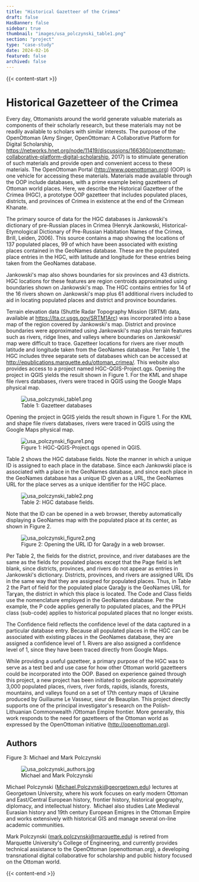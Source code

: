 ```yaml
---
title: "Historical Gazetteer of the Crimea"
draft: false
HasBanner: false
sidebar: true
thumbnail: "images/usa_polczynski_table1.png"
section: "project"
type: "case-study"
date: 2024-02-16
featured: false
archived: false
---
```

{{< content-start >}}

# Historical Gazetteer of the Crimea

Every day, Ottomanists around the world generate valuable materials as components of their scholarly research, but these materials may not be readily available to scholars with similar interests. The purpose of the OpenOttoman (Amy Singer, OpenOttoman: A Collaborative Platform for Digital Scholarship, https://networks.hnet.org/node/11419/discussions/166360/openottoman-collaborative-platform-digital-scholarship, 2017) is to stimulate generation of such materials and provide open and convenient access to these materials. The OpenOttoman Portal (http://www.openottoman.org) (OOP) is one vehicle for accessing these materials. Materials made available through the OOP include databases, with a prime example being gazetteers of Ottoman world places. Here, we describe the Historical Gazetteer of the Crimea (HGC), a prototype OOP gazetteer that includes populated places, districts, and provinces of Crimea in existence at the end of the Crimean Khanate.

The primary source of data for the HGC databases is Jankowski's dictionary of pre-Russian places in Crimea (Henryk Jankowski, Historical-Etymological Dictionary of Pre-Russian Habitation Names of the Crimea, Brill, Leiden, 2006). This source contains a map showing the locations of 137 populated places, 99 of which have been associated with existing places contained in the GeoNames database. These are the populated place entries in the HGC, with latitude and longitude for these entries being taken from the GeoNames database.

Jankowski's map also shows boundaries for six provinces and 43 districts. HGC locations for these features are region centroids approximated using boundaries shown on Jankowski's map. The HGC contains entries for 14 of the 16 rivers shown on Jankowski's map plus 61 additional rivers included to aid in locating populated places and district and province boundaries.

Terrain elevation data (Shuttle Radar Topography Mission (SRTM) data, available at <https://lta.cr.usgs.gov/SRTM1Arc>) was incorporated into a base map of the region covered by Jankowski's map. District and province boundaries were approximated using Jankowski's map plus terrain features such as rivers, ridge lines, and valleys where boundaries on Jankowski' map were difficult to trace. Gazetteer locations for rivers are river mouth latitude and longitude taken from the GeoNames database. Per Table 1, the HGC includes three separate sets of databases which can be accessed at <http://epublications.marquette.edu/ottoman_crimea/>. This website also provides access to a project named HGC-QGIS-Project.qgs. Opening the project in QGIS yields the result shown in Figure 1. For the KML and shape file rivers databases, rivers were traced in QGIS using the Google Maps physical map.

<figure>
<img src="../images/usa_polczynski_table1.png" class="align-right" alt="usa_polczynski_table1.png" />
<figcaption>Table 1: Gazetteer databases</figcaption>
</figure>

Opening the project in QGIS yields the result shown in Figure 1. For the KML and shape file rivers databases, rivers were traced in QGIS using the Google Maps physical map.

<figure>
<img src="../images/usa_polczynski_figure1.png" class="align-right" alt="usa_polczynski_figure1.png" />
<figcaption>Figure 1: HGC-QGIS-Project.qgs opened in QGIS.</figcaption>
</figure>

Table 2 shows the HGC database fields. Note the manner in which a unique ID is assigned to each place in the database. Since each Jankowski place is associated with a place in the GeoNames database, and since each place in the GeoNames database has a unique ID given as a URL, the GeoNames URL for the place serves as a unique identifier for the HGC place.

<figure>
<img src="../images/usa_polczynski_table2.png" class="align-right" alt="usa_polczynski_table2.png" />
<figcaption>Table 2: HGC database fields.</figcaption>
</figure>

Note that the ID can be opened in a web browser, thereby automatically displaying a GeoNames map with the populated place at its center, as shown in Figure 2.

<figure>
<img src="../images/usa_polczynski_figure2.png" class="align-right" alt="usa_polczynski_figure2.png" />
<figcaption>Figure 2: Opening the URL ID for Qarağy in a web browser.</figcaption>
</figure>

Per Table 2, the fields for the district, province, and river databases are the same as the fields for populated places except that the Page field is left blank, since districts, provinces, and rivers do not appear as entries in Jankowski's dictionary. Districts, provinces, and rivers are assigned URL IDs in the same way that they are assigned for populated places. Thus, in Table 2 the Part of field for the populated place Qarağy is the GeoNames URL for Tarɣan, the district in which this place is located. The Code and Class fields use the nomenclature employed in the GeoNames database. Per the example, the P code applies generally to populated places, and the PPLH class (sub-code) applies to historical populated places that no longer exists.

The Confidence field reflects the confidence level of the data captured in a particular database entry. Because all populated places in the HGC can be associated with existing places in the GeoNames database, they are assigned a confidence level of 1. Rivers are also assigned a confidence level of 1, since they have been traced directly from Google Maps.

While providing a useful gazetteer, a primary purpose of the HGC was to serve as a test bed and use case for how other Ottoman world gazetteers could be incorporated into the OOP. Based on experience gained through this project, a new project has been initiated to geolocate approximately 3,000 populated places, rivers, river fords, rapids, islands, forests, mountains, and valleys found on a set of 17th century maps of Ukraine produced by Guillaume Le Vasseur, sieur de Beauplan. This project directly supports one of the principal investigator's research on the Polish-Lithuanian Commonwealth /Ottoman Empire frontier. More generally, this work responds to the need for gazetteers of the Ottoman world as expressed by the OpenOttoman initiative (<http://openottoman.org>).

## Authors

Figure 3: Michael and Mark Polczynski

<figure>
<img src="../images/usa_polczynski_authors.jpg" class="align-left" alt="usa_polczynski_authors.jpg" />
<figcaption>Michael and Mark Polczynski</figcaption>
</figure>

Michael Polczynski (<Michael.Polczynski@georgetown.edu>) lectures at Georgetown University, where his work focuses on early modern Ottoman and East/Central European history, frontier history, historical geography, diplomacy, and intellectual history.  Michael also studies Late Medieval Eurasian history and 19th century European Emigres in the Ottoman Empire and works extensively with historical GIS and manage several on-line academic communities.

Mark Polczynski (<mark.polczynski@marquette.edu>) is retired from Marquette University's College of Engineering, and currently provides technical assistance to the OpenOttoman (openottoman.org), a developing transnational digital collaborative for scholarship and public history focused on the Ottoman world.

{{< content-end >}}
